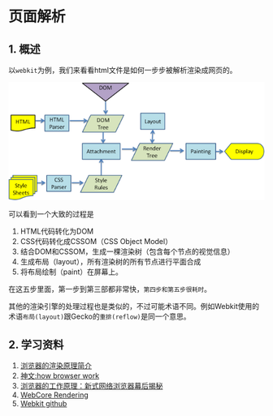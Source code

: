 # 页面解析

## 1. 概述

以`webkit`为例，我们来看看html文件是如何一步步被解析渲染成网页的。

![html-parse-webkitflow.png](../../image/html-parse-webkitflow.png)

可以看到一个大致的过程是

1. HTML代码转化为DOM
2. CSS代码转化成CSSOM（CSS Object Model）
3. 结合DOM和CSSOM，生成一棵渲染树（包含每个节点的视觉信息）
4. 生成布局（layout），所有渲染树的所有节点进行平面合成
5. 将布局绘制（paint）在屏幕上。

在这五步里面，第一步到第三部都非常快，`第四步和第五步很耗时`。

其他的渲染引擎的处理过程也是类似的，不过可能术语不同。例如Webkit使用的术语`布局(layout)`跟Gecko的`重排(reflow)`是同一个意思。




## 2. 学习资料


1. [浏览器的渲染原理简介](http://coolshell.cn/articles/9666.html)
2. [神文:how browser work](http://taligarsiel.com/Projects/howbrowserswork1.htm)
3. [浏览器的工作原理：新式网络浏览器幕后揭秘](http://www.html5rocks.com/zh/tutorials/internals/howbrowserswork/#The_rendering_engines_threads)
4. [WebCore Rendering](https://webkit.org/blog/114/webcore-rendering-i-the-basics/)
5. [Webkit github](https://github.com/WebKit/webkit)